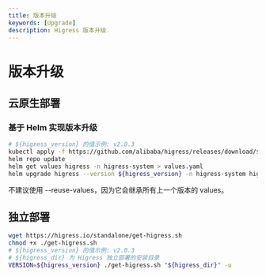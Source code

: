 ```yaml
---
title: 版本升级
keywords: [Upgrade]
description: Higress 版本升级.
---
```


# 版本升级

## 云原生部署

### 基于 Helm 实现版本升级

```bash
# ${higress_version} 的值示例: v2.0.3
kubectl apply -f https://github.com/alibaba/higress/releases/download/${higress_version}/crd.yaml
helm repo update
helm get values higress -n higress-system > values.yaml
helm upgrade higress --version ${higress_version} -n higress-system higress.io/higress -f values.yaml
```

不建议使用 --reuse-values，因为它会继承所有上一个版本的 values。

## 独立部署

```bash
wget https://higress.io/standalone/get-higress.sh
chmod +x ./get-higress.sh
# ${higress_version} 的值示例: v2.0.3
# ${higress_dir} 为 Higress 独立部署的安装目录
VERSION=${higress_version} ./get-higress.sh "${higress_dir}" -u
```

